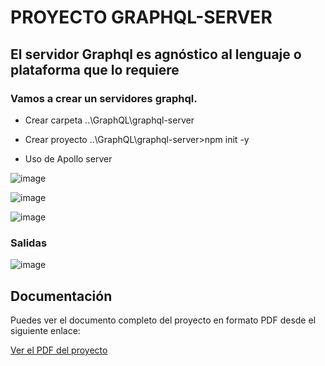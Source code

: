 # PROYECTO GRAPHQL-SERVER

## El servidor Graphql es agnóstico al lenguaje o plataforma que lo requiere

### Vamos a crear un servidores graphql.
* Crear carpeta ..\GraphQL\graphql-server
* Crear proyecto ..\GraphQL\graphql-server>npm init -y

* Uso de Apollo server
  
![image](https://github.com/wlopera/graphql-server/assets/7141537/7e30d4e7-7e56-4663-a5f5-9c77cac8ef18)

![image](https://github.com/wlopera/graphql-server/assets/7141537/faa43d27-4ece-4519-b651-23ca62add85f)

![image](https://github.com/wlopera/graphql-server/assets/7141537/8b6209d9-1365-49d4-9f01-f903f9b05e7f)

### Salidas
![image](https://github.com/wlopera/graphql-server/assets/7141537/ce53bf6d-f137-44fa-a1e1-3f7a36375f51)

## Documentación

Puedes ver el documento completo del proyecto en formato PDF desde el siguiente enlace:

<a href="https://github.com/wlopera/graphql-server/blob/a5958563519f24ec54f550bb6dcd048276c15cee/doc/graphql-server.pdf" target="_blank">Ver el PDF del proyecto</a>
